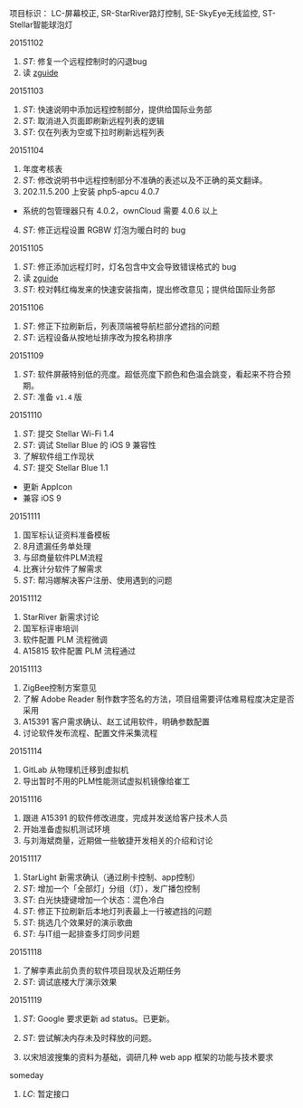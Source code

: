 项目标识： LC-屏幕校正, SR-StarRiver路灯控制, SE-SkyEye无线监控, ST-Stellar智能球泡灯

20151102

1. *ST*: 修复一个远程控制时的闪退bug
2. 读 [zguide](zguide.zeromq.org)

20151103

1. *ST*: 快速说明中添加远程控制部分，提供给国际业务部
2. *ST*: 取消进入页面即刷新远程列表的逻辑
3. *ST*: 仅在列表为空或下拉时刷新远程列表

20151104

1. 年度考核表
2. *ST*: 修改说明书中远程控制部分不准确的表述以及不正确的英文翻译。
3. 202.11.5.200 上安装 php5-apcu 4.0.7
  - 系统的包管理器只有 4.0.2，ownCloud 需要 4.0.6 以上
4. *ST*: 修正远程设置 RGBW 灯泡为暖白时的 bug

20151105

1. *ST*: 修正添加远程灯时，灯名包含中文会导致错误格式的 bug
2. 读 [zguide](zguide.zeromq.org) 
3. *ST*: 校对韩红梅发来的快速安装指南，提出修改意见；提供给国际业务部

20151106

1. *ST*: 修正下拉刷新后，列表顶端被导航栏部分遮挡的问题
2. *ST*: 远程设备从按地址排序改为按名称排序

20151109

1. *ST*: 软件屏蔽特别低的亮度。超低亮度下颜色和色温会跳变，看起来不符合预期。
2. *ST*: 准备 `v1.4` 版

20151110

1. *ST*: 提交 Stellar Wi-Fi 1.4
2. *ST*: 调试 Stellar Blue 的 iOS 9 兼容性
3. 了解软件组工作现状
4. *ST*: 提交 Stellar Blue 1.1
  - 更新 AppIcon
  - 兼容 iOS 9

20151111

1. 国军标认证资料准备模板
2. 8月遗漏任务单处理
3. 与邱商量软件PLM流程
4. 比赛计分软件了解需求
5. *ST*: 帮冯娜解决客户注册、使用遇到的问题

20151112

1. StarRiver 新需求讨论
2. 国军标评审培训
3. 软件配置 PLM 流程微调
4. A15815 软件配置 PLM 流程通过

20151113

1. ZigBee控制方案意见
2. 了解 Adobe Reader 制作数字签名的方法，项目组需要评估难易程度决定是否采用
3. A15391 客户需求确认、赵工试用软件，明确参数配置
4. 讨论软件发布流程、配置文件采集流程

20151114

1. GitLab 从物理机迁移到虚拟机
2. 导出暂时不用的PLM性能测试虚拟机镜像给崔工

20151116

1. 跟进 A15391 的软件修改进度，完成并发送给客户技术人员
2. 开始准备虚拟机测试环境
3. 与刘海斌商量，近期做一些敏捷开发相关的介绍和讨论

20151117

1. StarLight 新需求确认（通过刷卡控制、app控制）
2. *ST*: 增加一个「全部灯」分组（灯），发广播包控制
3. *ST*: 白光快捷键增加一个状态：混色冷白
4. *ST*: 修正下拉刷新后本地灯列表最上一行被遮挡的问题
5. *ST*: 挑选几个效果好的演示歌曲
6. *ST*: 与IT组一起排查多灯同步问题

20151118

1. 了解李素此前负责的软件项目现状及近期任务
2. *ST*: 调试底楼大厅演示效果

20151119

1. *ST*: Google 要求更新 ad status。已更新。
2. *ST*: 尝试解决内存未及时释放的问题。

2. 以宋旭波搜集的资料为基础，调研几种 web app 框架的功能与技术要求

someday

1. *LC*: 暂定接口

[//]: # (comment)

